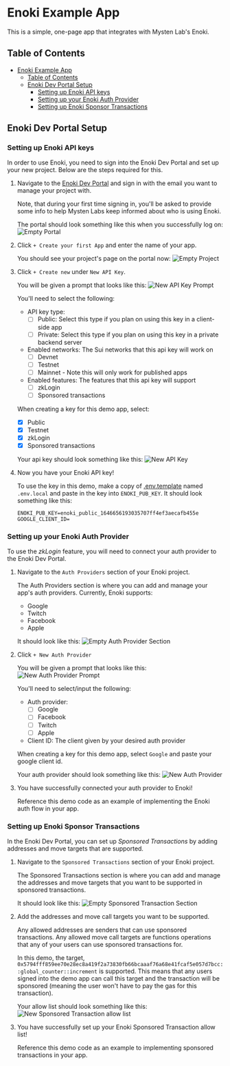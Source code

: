 # Enoki Example App
This is a simple, one-page app that integrates with Mysten Lab's Enoki. 

## Table of Contents
- [Enoki Example App](#enoki-example-app)
  - [Table of Contents](#table-of-contents)
  - [Enoki Dev Portal Setup](#enoki-dev-portal-setup)
    - [Setting up Enoki API keys](#setting-up-enoki-api-keys)
    - [Setting up your Enoki Auth Provider](#setting-up-your-enoki-auth-provider)
    - [Setting up Enoki Sponsor Transactions](#setting-up-enoki-sponsor-transactions)

## Enoki Dev Portal Setup
### Setting up Enoki API keys
In order to use Enoki, you need to sign into the Enoki Dev Portal and set up your new project. Below are the steps required for this. 

1. Navigate to the [Enoki Dev Portal](https://portal.enoki.mystenlabs.com) and sign in with the email you want to manage your project with. 

    Note, that during your first time signing in, you'll be asked to provide some info to help Mysten Labs keep informed about who is using Enoki. 

    The portal should look something like this when you successfully log on: 
    ![Empty Portal](images/empty-dev-portal.png)

2. Click `+ Create your first App` and enter the name of your app. 

    You should see your project's page on the portal now:
    ![Empty Project](images/empty-project.png)

3. Click `+ Create new` under `New API Key`. 

    You will be given a prompt that looks like this: 
    ![New API Key Prompt](images/api-key-prompt.png)

    You'll need to select the following: 

    - API key type: 
      - [ ] Public: Select this type if you plan on using this key in a client-side app
      - [ ] Private: Select this type if you plan on using this key in a private backend server

    - Enabled networks: The Sui networks that this api key will work on
      - [ ] Devnet
      - [ ] Testnet
      - [ ] Mainnet - Note this will only work for published apps

    - Enabled features: The features that this api key will support
      - [ ] zkLogin
      - [ ] Sponsored transactions

    When creating a key for this demo app, select: 
    - [x] Public
    - [x] Testnet
    - [x] zkLogin
    - [x] Sponsored transactions

    Your api key should look something like this: 
    ![New API Key](images/new-api-key.png)

4. Now you have your Enoki API key! 
    
    To use the key in this demo, make a copy of [.env.template](./.env.template) named `.env.local` and paste in the key into `ENOKI_PUB_KEY`. It should look something like this: 

    ```
    ENOKI_PUB_KEY=enoki_public_1646656193035707ff4ef3aecafb455e
    GOOGLE_CLIENT_ID=
    ```

### Setting up your Enoki Auth Provider
To use the *zkLogin* feature, you will need to connect your auth provider to the Enoki Dev Portal. 

1. Navigate to the `Auth Providers` section of your Enoki project. 

    The Auth Providers section is where you can add and manage your app's auth providers. Currently, Enoki supports: 

    - Google
    - Twitch
    - Facebook
    - Apple

    It should look like this: 
    ![Empty Auth Provider Section](images/empty-auth-provider-page.png)

2. Click `+ New Auth Provider`

    You will be given a prompt that looks like this: 
    ![New Auth Provider Prompt](images/auth-provider-prompt.png)

    You'll need to select/input the following: 

    - Auth provider: 
      - [ ] Google
      - [ ] Facebook
      - [ ] Twitch
      - [ ] Apple

    - Client ID: The client given by your desired auth provider

    When creating a key for this demo app, select `Google` and paste your google client id.

    Your auth provider should look something like this: 
    ![New Auth Provider](images/new-auth-provider.png)

3. You have successfully connected your auth provider to Enoki! 

    Reference this demo code as an example of implementing the Enoki auth flow in your app.

### Setting up Enoki Sponsor Transactions
In the Enoki Dev Portal, you can set up *Sponsored Transactions* by adding addresses and move targets that are supported. 

1. Navigate to the `Sponsored Transactions` section of your Enoki project. 

    The Sponsored Transactions section is where you can add and manage the addresses and move targets that you want to be supported in sponsored transactions. 

    It should look like this: 
    ![Empty Sponsored Transaction Section](images/empty-sponsored-transaction-page.png)

2. Add the addresses and move call targets you want to be supported. 

    Any allowed addresses are senders that can use sponsored transactions. Any allowed move call targets are functions operations that any of your users can use sponsored transactions for. 

    In this demo, the target, `0x5794fff859ee70e28ec8a419f2a73830fb66bcaaaf76a68e41fcaf5e057d7bcc::global_counter::increment` is supported. This means that any users signed into the demo app can call this target and the transaction will be sponsored (meaning the user won't have to pay the gas for this transaction).

    Your allow list should look something like this: 
    ![New Sponsored Transaction allow list](images/new-sponsored-transaction.png)

3. You have successfully set up your Enoki Sponsored Transaction allow list! 

    Reference this demo code as an example to implementing sponsored transactions in your app.